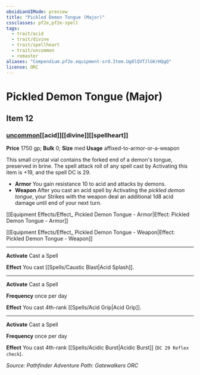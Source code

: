 ```yaml
---
obsidianUIMode: preview
title: "Pickled Demon Tongue (Major)"
cssclasses: pf2e,pf2e-spell
tags:
  - trait/acid
  - trait/divine
  - trait/spellheart
  - trait/uncommon
  - remaster
aliases: "Compendium.pf2e.equipment-srd.Item.Ug0lQVTJlGKrHQgQ"
license: ORC
---
```

# Pickled Demon Tongue (Major)
## Item 12
### [uncommon](uncommon "Uncommon Rarity Trait")[[acid]][[divine]][[spellheart]]


**Price** 1750 gp; 
**Bulk** 0; **Size** med
**Usage** affixed-to-armor-or-a-weapon

This small crystal vial contains the forked end of a demon's tongue, preserved in brine. The spell attack roll of any spell cast by Activating this item is +19, and the spell DC is 29.

*   **Armor** You gain resistance 10 to acid and attacks by demons.
*   **Weapon** After you cast an acid spell by Activating the _pickled demon tongue_, your Strikes with the weapon deal an additional 1d8 acid damage until end of your next turn.

[[Equipment Effects/Effect_ Pickled Demon Tongue - Armor|Effect: Pickled Demon Tongue - Armor]]

[[Equipment Effects/Effect_ Pickled Demon Tongue - Weapon|Effect: Pickled Demon Tongue - Weapon]]

* * *

**Activate** Cast a Spell

**Effect** You cast [[Spells/Caustic Blast|Acid Splash]].

* * *

**Activate** Cast a Spell

**Frequency** once per day

**Effect** You cast 4th-rank [[Spells/Acid Grip|Acid Grip]].

* * *

**Activate** Cast a Spell

**Frequency** once per day

**Effect** You cast 4th-rank [[Spells/Acidic Burst|Acidic Burst]] (`DC 29 Reflex check`).

*Source: Pathfinder Adventure Path: Gatewalkers*
*ORC*
